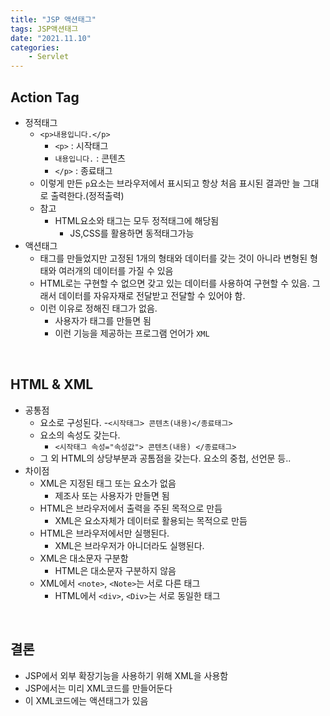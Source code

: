 ```yaml
---
title: "JSP 액션태그"
tags: JSP액션태그
date: "2021.11.10"
categories: 
    - Servlet
---
```


## Action Tag
- 정적태그
	- `<p>내용입니다.</p>`
		- `<p>` : 시작태그
		- `내용입니다.` : 콘텐츠
		- `</p>` : 종료태그
	- 이렇게 만든 `p`요소는 브라우저에서 표시되고 항상 처음 표시된 결과만 늘 그대로 출력한다.(정적출력)
	- 참고
		- HTML요소와 태그는 모두 정적태그에 해당됨
			- JS,CSS를 활용하면 동적태그가능
- 액션태그
	- 태그를 만들었지만 고정된 1개의 형태와 데이터를 갖는 것이 아니라 변형된 형태와 여러개의 데이터를 가질 수 있음
	- HTML로는 구현할 수 없으면 갖고 있는 데이터를 사용하여 구현할 수 있음. 그래서 데이터를 자유자재로 전달받고 전달할 수 있어야 함.
	- 이런 이유로 정해진 태그가 없음.
		- 사용자가 태그를 만들면 됨
		- 이런 기능을 제공하는 프로그램 언어가 `XML`

<br>

## HTML & XML
- 공통점
	- 요소로 구성된다.
		-`<시작태그> 콘텐츠(내용)</종료태그>`
	- 요소의 속성도 갖는다.
		- `<시작태그 속성="속성값"> 콘텐츠(내용) </종료태그>`
	- 그 외 HTML의 상당부분과 공톰점을 갖는다. 요소의 중첩, 선언문 등..
- 차이점
	- XML은 지정된 태그 또는 요소가 없음
		- 제조사 또는 사용자가 만들면 됨
	- HTML은 브라우저에서 출력을 주된 목적으로 만듬
		- XML은 요소자체가 데이터로 활용되는 목적으로 만듬
	- HTML은 브라우저에서만 실행된다.
		- XML은 브라우저가 아니더라도 실행된다.
	- XML은 대소문자 구분함
		- HTML은 대소문자 구분하지 않음
	- XML에서 `<note>`, `<Note>`는 서로 다른 태그
		- HTML에서 `<div>`, `<Div>`는 서로 동일한 태그

<br>

## 결론
- JSP에서 외부 확장기능을 사용하기 위해 XML을 사용함
- JSP에서는 미리 XML코드를 만들어둔다
- 이 XML코드에는 액션태그가 있음